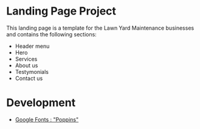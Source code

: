 # Landing Page Project

This landing page is a template for the Lawn Yard Maintenance businesses and contains the following sections:

-   Header menu
-   Hero
-   Services
-   About us
-   Testymonials
-   Contact us

# Development

-   [Google Fonts : "Poppins" ](https://fonts.google.com/specimen/Poppins)